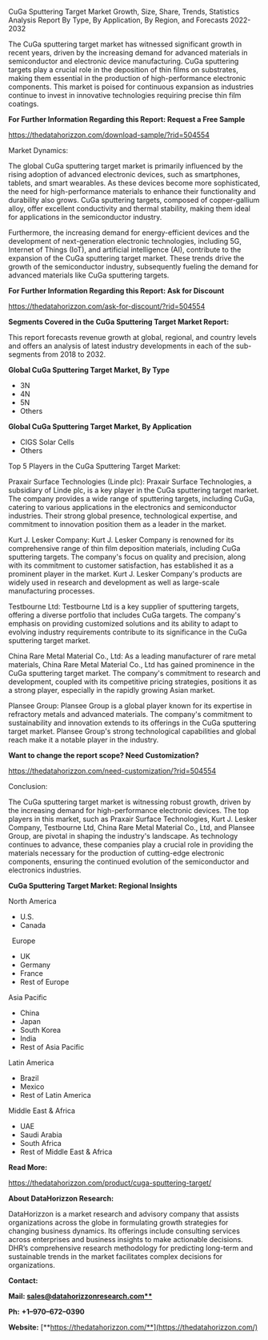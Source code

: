 ﻿CuGa Sputtering Target Market Growth, Size, Share, Trends, Statistics Analysis Report By Type, By Application, By Region, and Forecasts 2022-2032

The CuGa sputtering target market has witnessed significant growth in recent years, driven by the increasing demand for advanced materials in semiconductor and electronic device manufacturing. CuGa sputtering targets play a crucial role in the deposition of thin films on substrates, making them essential in the production of high-performance electronic components. This market is poised for continuous expansion as industries continue to invest in innovative technologies requiring precise thin film coatings.

**For Further Information Regarding this Report: Request a Free Sample**	

<https://thedatahorizzon.com/download-sample/?rid=504554>

Market Dynamics:

The global CuGa sputtering target market is primarily influenced by the rising adoption of advanced electronic devices, such as smartphones, tablets, and smart wearables. As these devices become more sophisticated, the need for high-performance materials to enhance their functionality and durability also grows. CuGa sputtering targets, composed of copper-gallium alloy, offer excellent conductivity and thermal stability, making them ideal for applications in the semiconductor industry.

Furthermore, the increasing demand for energy-efficient devices and the development of next-generation electronic technologies, including 5G, Internet of Things (IoT), and artificial intelligence (AI), contribute to the expansion of the CuGa sputtering target market. These trends drive the growth of the semiconductor industry, subsequently fueling the demand for advanced materials like CuGa sputtering targets.

**For Further Information Regarding this Report: Ask for Discount**	

<https://thedatahorizzon.com/ask-for-discount/?rid=504554>

**Segments Covered in the CuGa Sputtering Target Market Report:**

This report forecasts revenue growth at global, regional, and country levels and offers an analysis of latest industry developments in each of the sub-segments from 2018 to 2032.

**Global CuGa Sputtering Target Market, By Type**

- 3N
- 4N
- 5N
- Others

**Global CuGa Sputtering Target Market, By Application**

- CIGS Solar Cells
- Others

Top 5 Players in the CuGa Sputtering Target Market:

Praxair Surface Technologies (Linde plc): Praxair Surface Technologies, a subsidiary of Linde plc, is a key player in the CuGa sputtering target market. The company provides a wide range of sputtering targets, including CuGa, catering to various applications in the electronics and semiconductor industries. Their strong global presence, technological expertise, and commitment to innovation position them as a leader in the market.

Kurt J. Lesker Company: Kurt J. Lesker Company is renowned for its comprehensive range of thin film deposition materials, including CuGa sputtering targets. The company's focus on quality and precision, along with its commitment to customer satisfaction, has established it as a prominent player in the market. Kurt J. Lesker Company's products are widely used in research and development as well as large-scale manufacturing processes.

Testbourne Ltd: Testbourne Ltd is a key supplier of sputtering targets, offering a diverse portfolio that includes CuGa targets. The company's emphasis on providing customized solutions and its ability to adapt to evolving industry requirements contribute to its significance in the CuGa sputtering target market.

China Rare Metal Material Co., Ltd: As a leading manufacturer of rare metal materials, China Rare Metal Material Co., Ltd has gained prominence in the CuGa sputtering target market. The company's commitment to research and development, coupled with its competitive pricing strategies, positions it as a strong player, especially in the rapidly growing Asian market.

Plansee Group: Plansee Group is a global player known for its expertise in refractory metals and advanced materials. The company's commitment to sustainability and innovation extends to its offerings in the CuGa sputtering target market. Plansee Group's strong technological capabilities and global reach make it a notable player in the industry.

**Want to change the report scope? Need Customization?**

<https://thedatahorizzon.com/need-customization/?rid=504554>

Conclusion:

The CuGa sputtering target market is witnessing robust growth, driven by the increasing demand for high-performance electronic devices. The top players in this market, such as Praxair Surface Technologies, Kurt J. Lesker Company, Testbourne Ltd, China Rare Metal Material Co., Ltd, and Plansee Group, are pivotal in shaping the industry's landscape. As technology continues to advance, these companies play a crucial role in providing the materials necessary for the production of cutting-edge electronic components, ensuring the continued evolution of the semiconductor and electronics industries.

**CuGa Sputtering Target Market: Regional Insights**

North America

- U.S.
- Canada

` `Europe

- UK
- Germany
- France
- Rest of Europe

Asia Pacific

- China
- Japan
- South Korea
- India
- Rest of Asia Pacific

Latin America

- Brazil
- Mexico
- Rest of Latin America

Middle East & Africa

- UAE
- Saudi Arabia
- South Africa
- Rest of Middle East & Africa

**Read More:** 

<https://thedatahorizzon.com/product/cuga-sputtering-target/>

**About DataHorizzon Research:**

DataHorizzon is a market research and advisory company that assists organizations across the globe in formulating growth strategies for changing business dynamics. Its offerings include consulting services across enterprises and business insights to make actionable decisions. DHR’s comprehensive research methodology for predicting long-term and sustainable trends in the market facilitates complex decisions for organizations.

**Contact:**

**Mail: [sales@datahorizzonresearch.com**](mailto:sales@datahorizzonresearch.com)**

**Ph:** **+1–970–672–0390**

**Website:** [**https://thedatahorizzon.com/**](https://thedatahorizzon.com/)


